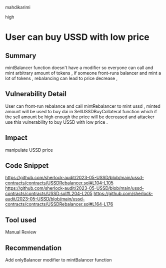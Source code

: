 mahdikarimi

high

# User can buy USSD with low price

## Summary
mintBalancer function doesn't have a modifier so everyone can call and mint arbitrary amount of tokens , if someone front-runs balancer and mint a lot of tokens , rebalancing can lead to price decrease , 
## Vulnerability Detail
User can front-run rebalance and call mintRebalancer to mint ussd , minted amount will be used to buy dai in SellUSSDBuyCollateral function which if the sell amount be high enough the price will be decreased and attacker use this vulnerability to buy USSD with low price .
## Impact
manipulate USSD price 
## Code Snippet
https://github.com/sherlock-audit/2023-05-USSD/blob/main/ussd-contracts/contracts/USSDRebalancer.sol#L104-L105
https://github.com/sherlock-audit/2023-05-USSD/blob/main/ussd-contracts/contracts/USSD.sol#L204-L205
https://github.com/sherlock-audit/2023-05-USSD/blob/main/ussd-contracts/contracts/USSDRebalancer.sol#L164-L176
## Tool used

Manual Review

## Recommendation
Add onlyBalancer modifier to mintBalancer function 